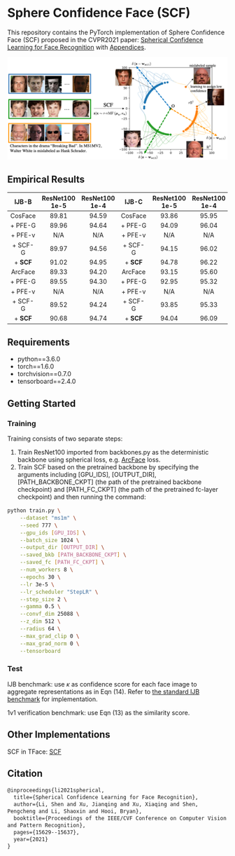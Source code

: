 # Sphere Confidence Face (SCF)

This repository contains the PyTorch implementation of Sphere Confidence Face (SCF) proposed in the CVPR2021 paper: [Spherical Confidence Learning for Face Recognition](https://openaccess.thecvf.com/content/CVPR2021/papers/Li_Spherical_Confidence_Learning_for_Face_Recognition_CVPR_2021_paper.pdf) with [Appendices](https://openaccess.thecvf.com/content/CVPR2021/supplemental/Li_Spherical_Confidence_Learning_CVPR_2021_supplemental.pdf).

<p align="center">
   <img src="scf_illustr.png" title="roc" width="850" />
</p>

## Empirical Results
|    IJB-B    | ResNet100 1e-5 | ResNet100 1e-4  |    IJB-C    | ResNet100 1e-5 | ResNet100 1e-4  |
| :------------: | :--------------: | :------: | :------------: | :--------------: | :------: |
| CosFace |       89.81       | 94.59  | CosFace |       93.86       | 95.95  |
| + PFE-G |       89.96       | 94.64  | + PFE-G |       94.09       | 96.04  |
| + PFE-v  |      N/A       |  N/A  |  + PFE-v  |      N/A       |  N/A  |
| + SCF-G  |       89.97       | 94.56  |  + SCF-G  |       94.15       | 96.02  |
| + **SCF**     |       91.02      | 94.95  |  + **SCF**     |       94.78     | 96.22  |
| ArcFace |       89.33       | 94.20  | ArcFace |       93.15       | 95.60  |
| + PFE-G |       89.55       | 94.30  |  + PFE-G |       92.95       | 95.32 |
| + PFE-v  |      N/A       |  N/A  |  + PFE-v  |      N/A       |  N/A  |
| + SCF-G  |       89.52       | 94.24  |  + SCF-G  |       93.85       | 95.33  |
| + **SCF**     |       90.68      | 94.74  |  + **SCF**     |       94.04      | 96.09  |

## Requirements
* python==3.6.0
* torch==1.6.0
* torchvision==0.7.0
* tensorboard==2.4.0

## Getting Started
### Training
Training consists of two separate steps:
1. Train ResNet100 imported from backbones.py as the deterministic backbone using spherical loss, e.g. [ArcFace](https://github.com/deepinsight/insightface/tree/master/recognition/arcface_torch) loss.
2. Train SCF based on the pretrained backbone by specifying the arguments including [GPU_IDS], [OUTPUT_DIR], [PATH_BACKBONE_CKPT] (the path of the pretrained backbone checkpoint) and [PATH_FC_CKPT] (the path of the pretrained fc-layer checkpoint) and then running the command:

``` bash
python train.py \
    --dataset "ms1m" \
    --seed 777 \
    --gpu_ids [GPU_IDS] \
    --batch_size 1024 \
    --output_dir [OUTPUT_DIR] \
    --saved_bkb [PATH_BACKBONE_CKPT] \
    --saved_fc [PATH_FC_CKPT] \
    --num_workers 8 \
    --epochs 30 \
    --lr 3e-5 \
    --lr_scheduler "StepLR" \
    --step_size 2 \
    --gamma 0.5 \
    --convf_dim 25088 \
    --z_dim 512 \
    --radius 64 \
    --max_grad_clip 0 \
    --max_grad_norm 0 \
    --tensorboard
```

### Test

IJB benchmark: use $\kappa$ as confidence score for each face image to aggregate representations as in Eqn (14). Refer to [the standard IJB benchmark](https://github.com/deepinsight/insightface/tree/master/recognition/_evaluation_/ijb) for implementation.

1v1 verification benchmark: use Eqn (13) as the similarity score.

## Other Implementations
SCF in TFace: [SCF](https://github.com/Tencent/TFace/tree/master/tasks/scf)

## Citation
```
@inproceedings{li2021spherical,
  title={Spherical Confidence Learning for Face Recognition},
  author={Li, Shen and Xu, Jianqing and Xu, Xiaqing and Shen, Pengcheng and Li, Shaoxin and Hooi, Bryan},
  booktitle={Proceedings of the IEEE/CVF Conference on Computer Vision and Pattern Recognition},
  pages={15629--15637},
  year={2021}
}
```
